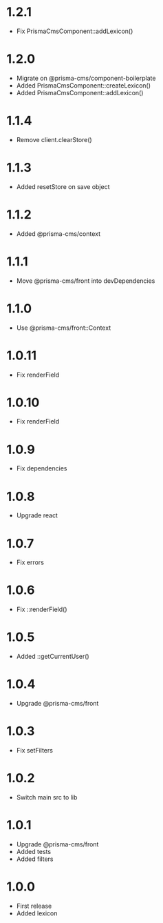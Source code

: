 1.2.1
=================================
- Fix PrismaCmsComponent::addLexicon()

1.2.0
=================================
- Migrate on @prisma-cms/component-boilerplate
- Added PrismaCmsComponent::createLexicon()
- Added PrismaCmsComponent::addLexicon()

1.1.4
=================================
- Remove client.clearStore()

1.1.3
=================================
- Added resetStore on save object

1.1.2
=================================
- Added @prisma-cms/context

1.1.1
=================================
- Move @prisma-cms/front into devDependencies

1.1.0
=================================
- Use @prisma-cms/front::Context

1.0.11
=================================
- Fix renderField

1.0.10
=================================
- Fix renderField

1.0.9
=================================
- Fix dependencies

1.0.8
=================================
- Upgrade react

1.0.7
=================================
- Fix errors

1.0.6
=================================
- Fix ::renderField()

1.0.5
=================================
- Added ::getCurrentUser()

1.0.4
=================================
- Upgrade @prisma-cms/front

1.0.3
=================================
- Fix setFilters

1.0.2
=================================
- Switch main src to lib

1.0.1
=================================
- Upgrade @prisma-cms/front
- Added tests
- Added filters

1.0.0
=================================
- First release
- Added lexicon
